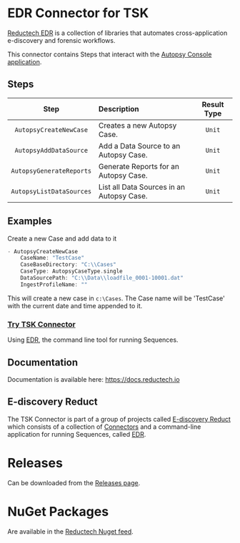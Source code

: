 # EDR Connector for TSK

[Reductech EDR](https://gitlab.com/reductech/edr) is a collection of
libraries that automates cross-application e-discovery and forensic workflows.

This connector contains Steps that interact with the [Autopsy Console application](http://sleuthkit.org/autopsy/docs/user-docs/4.19.0/command_line_ingest_page.html). 

## Steps

|         Step          | Description                                    | Result Type |
| :-------------------: | :--------------------------------------------- | :---------: |
| `AutopsyCreateNewCase` | Creates a new Autopsy Case. |  `Unit`   |
| `AutopsyAddDataSource` | Add a Data Source to an Autopsy Case. |  `Unit`   |
| `AutopsyGenerateReports` | Generate Reports for an Autopsy Case. |  `Unit`   |
| `AutopsyListDataSources` | List all Data Sources in an Autopsy Case. |  `Unit`   |

## Examples

Create a new Case and add data to it

```scala
- AutopsyCreateNewCase 
    CaseName: "TestCase" 
    CaseBaseDirectory: "C:\\Cases" 
    CaseType: AutopsyCaseType.single 
    DataSourcePath: "C:\\Data\\loadfile_0001-10001.dat" 
    IngestProfileName: ""
```

This will create a new case in `c:\Cases`. 
The Case name will be 'TestCase' with the current date and time appended to it. 


### [Try TSK Connector](https://gitlab.com/reductech/edr/edr/-/releases)

Using [EDR](https://gitlab.com/reductech/edr/edr),
the command line tool for running Sequences.

## Documentation

Documentation is available here: https://docs.reductech.io

## E-discovery Reduct

The TSK Connector is part of a group of projects called
[E-discovery Reduct](https://gitlab.com/reductech/edr)
which consists of a collection of [Connectors](https://gitlab.com/reductech/edr/connectors)
and a command-line application for running Sequences, called
[EDR](https://gitlab.com/reductech/edr/edr/-/releases).

# Releases

Can be downloaded from the [Releases page](https://gitlab.com/reductech/edr/connectors/tsk/-/releases).

# NuGet Packages

Are available in the [Reductech Nuget feed](https://gitlab.com/reductech/nuget/-/packages).

